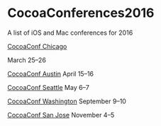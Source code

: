 # CocoaConferences2016
A list of iOS and Mac conferences for 2016

[CocoaConf Chicago](http://cocoaconf.com/chicago-2016/home)

March 25–26

[CocoaConf Austin](http://cocoaconf.com/austin-2016/home)
April 15–16

[CocoaConf Seattle](http://cocoaconf.com/seattle-2016/home)
May 6–7 

[CocoaConf Washington](http://cocoaconf.com/dc-2016/home)
September 9–10

[CocoaConf San Jose](http://cocoaconf.com/sanjose-2016/home)
November 4–5 
